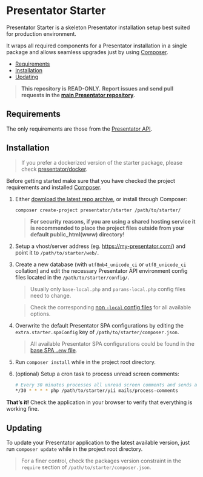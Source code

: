 Presentator Starter
======================================================================

Presentator Starter is a skeleton Presentator installation setup best suited for production environment.

It wraps all required components for a Presentator installation in a single package and allows seamless upgrades just by using [Composer](https://getcomposer.org/).

- [Requirements](#requirements)
- [Installation](#installation)
- [Updating](#updating)

> **This repository is READ-ONLY.**
> **Report issues and send pull requests in the [main Presentator repository](https://github.com/presentator/presentator/issues).**


## Requirements

The only requirements are those from the [Presentator API](https://github.com/presentator/presentator-api/blob/master/README.md#requirements).


## Installation

> If you prefer a dockerized version of the starter package, please check [presentator/docker](https://github.com/presentator/presentator-docker).

Before getting started make sure that you have checked the project requirements and installed [Composer](https://getcomposer.org/).

1. Either [download the latest repo archive](https://github.com/presentator/presentator-starter/archive/master.zip), or install through Composer:

    ```bash
    composer create-project presentator/starter /path/to/starter/
    ```

    > **For security reasons, if you are using a shared hosting service it is recommended to place the project files outside from your default public_html(www) directory!**

2. Setup a vhost/server address (eg. https://my-presentator.com/) and point it to `/path/to/starter/web/`.

3. Create a new database (with `utf8mb4_unicode_ci` or `utf8_unicode_ci` collation) and edit the necessary Presentator API environment config files located in the `/path/to/starter/config/`.

    > Usually only `base-local.php` and `params-local.php` config files need to change.

    > Check the corresponding [non `-local` config files](https://github.com/presentator/presentator-api/blob/master/config) for all available options.

4. Overwrite the default Presentator SPA configurations by editing the `extra.starter.spaConfig` key of `/path/to/starter/composer.json`.

    > All available Presentator SPA configurations could be found in the [base SPA `.env` file](https://github.com/presentator/presentator-spa/blob/master/.env).


5. Run `composer install` while in the project root directory.

6. (optional) Setup a cron task to process unread screen comments:

    ```bash
    # Every 30 minutes processes all unread screen comments and sends an email to the related users.
    */30 * * * * php /path/to/starter/yii mails/process-comments
    ```

**That’s it!** Check the application in your browser to verify that everything is working fine.

## Updating

To update your Presentator application to the latest available version, just run `composer update` while in the project root directory.

> For a finer control, check the packages version constraint in the `require` section of `/path/to/starter/composer.json`.
